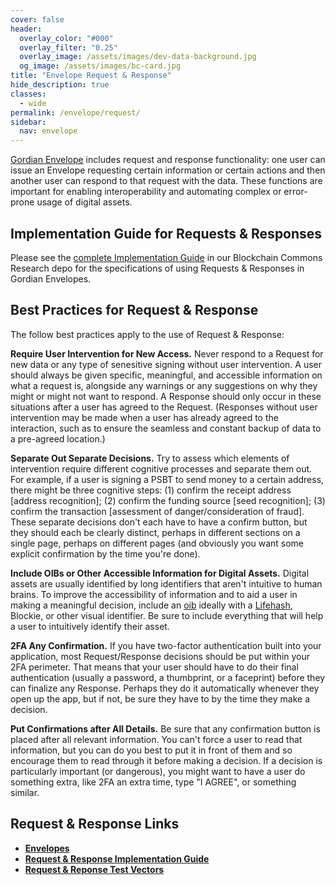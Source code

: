 ```yaml
---
cover: false
header:
  overlay_color: "#000"
  overlay_filter: "0.25"
  overlay_image: /assets/images/dev-data-background.jpg
  og_image: /assets/images/bc-card.jpg
title: "Envelope Request & Response"
hide_description: true
classes:
  - wide
permalink: /envelope/request/
sidebar:
  nav: envelope
---
```


[Gordian Envelope](/envelope/) includes request and response functionality: one user can issue an Envelope requesting certain information or certain actions and then another user can respond to that request with the data. These functions are important for enabling interoperability and automating complex or error-prone usage of digital assets.

## Implementation Guide for Requests & Responses

Please see the [complete Implementation Guide](https://github.com/BlockchainCommons/Research/blob/master/papers/bcr-2024-004-request.md) in our Blockchain Commons Research depo for the specifications of using Requests & Responses in Gordian Envelopes.

## Best Practices for Request & Response

The follow best practices apply to the use of Request & Response:

**Require User Intervention for New Access.** Never respond to a Request for new data or any type of senesitive signing without user intervention. A user should always be given specific, meaningful, and accessible information on what a request is, alongside any warnings or any suggestions on why they might or might not want to respond. A Response should only occur in these situations after a user has agreed to the Request. (Responses without user intervention may be made when a user has already agreed to the interaction, such as to ensure the seamless and constant backup of data to a pre-agreed location.)

**Separate Out Separate Decisions.** Try to assess which elements of intervention require different cognitive processes and separate them out. For example, if a user is signing a PSBT to send money to a certain address, there might be three cognitive steps: (1) confirm the receipt address [address recognition]; (2) confirm the funding source [seed recognition]; (3) confirm the transaction [assessment of danger/consideration of fraud]. These separate decisions don't each have to have a confirm button, but they should each be clearly distinct, perhaps in different sections on a single page, perhaps on different pages (and obviously you want some explicit confirmation by the time you're done).

**Include OIBs or Other Accessible Information for Digital Assets.** Digital assets are usually identified by long identifiers that aren't intuitive to human brains. To improve the accessibility of information and to aid a user in making a meaningful decision, include an [oib](/oib/) ideally with a [Lifehash](/lifehash/), Blockie, or other visual identifier. Be sure to include everything that will help a user to intuitively identify their asset.

**2FA Any Confirmation.** If you have two-factor authentication built into your application, most Request/Response decisions should be put within your 2FA perimeter. That means that your user should have to do their final authentication (usually a password, a thumbprint, or a faceprint) before they can finalize any Response. Perhaps they do it automatically whenever they open up the app, but if not, be sure they have to by the time they make a decision.

**Put Confirmations after All Details.** Be sure that any confirmation button is placed after all relevant information. You can't force a user to read that information, but you can do you best to put it in front of them and so encourage them to read through it before making a decision. If a decision is particularly important (or dangerous), you might want to have a user do something extra, like 2FA an extra time, type "I AGREE", or something similar.

## Request & Response Links

* [**Envelopes**](/envelopes/)
* [**Request & Response Implementation Guide**](https://github.com/BlockchainCommons/Research/blob/master/papers/bcr-2024-004-request.md)
* [**Request & Reponse Test Vectors**](./vectors)

